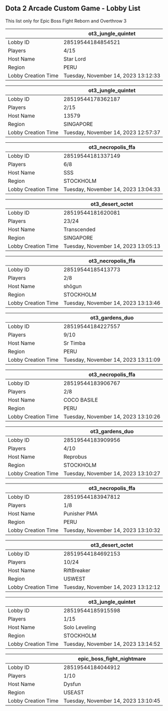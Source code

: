 ## Dota 2 Arcade Custom Game - Lobby List

This list only for Epic Boss Fight Reborn and Overthrow 3

|  | ot3_jungle_quintet |
| ------ | ------ |
| Lobby ID | 28519544184854521 |
| Players | 4/15 |
| Host Name | Star Lord |
| Region | PERU |
| Lobby Creation Time | Tuesday, November 14, 2023 13:12:33 |


|  | ot3_jungle_quintet |
| ------ | ------ |
| Lobby ID | 28519544178362187 |
| Players | 2/15 |
| Host Name | 13579 |
| Region | SINGAPORE |
| Lobby Creation Time | Tuesday, November 14, 2023 12:57:37 |


|  | ot3_necropolis_ffa |
| ------ | ------ |
| Lobby ID | 28519544181337149 |
| Players | 6/8 |
| Host Name | SSS |
| Region | STOCKHOLM |
| Lobby Creation Time | Tuesday, November 14, 2023 13:04:33 |


|  | ot3_desert_octet |
| ------ | ------ |
| Lobby ID | 28519544181620081 |
| Players | 23/24 |
| Host Name | Transcended |
| Region | SINGAPORE |
| Lobby Creation Time | Tuesday, November 14, 2023 13:05:13 |


|  | ot3_necropolis_ffa |
| ------ | ------ |
| Lobby ID | 28519544185413773 |
| Players | 2/8 |
| Host Name | shōgun |
| Region | STOCKHOLM |
| Lobby Creation Time | Tuesday, November 14, 2023 13:13:46 |


|  | ot3_gardens_duo |
| ------ | ------ |
| Lobby ID | 28519544184227557 |
| Players | 9/10 |
| Host Name | Sr Timba |
| Region | PERU |
| Lobby Creation Time | Tuesday, November 14, 2023 13:11:09 |


|  | ot3_necropolis_ffa |
| ------ | ------ |
| Lobby ID | 28519544183906767 |
| Players | 2/8 |
| Host Name | COCO BASILE |
| Region | PERU |
| Lobby Creation Time | Tuesday, November 14, 2023 13:10:26 |


|  | ot3_gardens_duo |
| ------ | ------ |
| Lobby ID | 28519544183909956 |
| Players | 4/10 |
| Host Name | Reprobus |
| Region | STOCKHOLM |
| Lobby Creation Time | Tuesday, November 14, 2023 13:10:27 |


|  | ot3_necropolis_ffa |
| ------ | ------ |
| Lobby ID | 28519544183947812 |
| Players | 1/8 |
| Host Name | Punisher PMA |
| Region | PERU |
| Lobby Creation Time | Tuesday, November 14, 2023 13:10:32 |


|  | ot3_desert_octet |
| ------ | ------ |
| Lobby ID | 28519544184692153 |
| Players | 10/24 |
| Host Name | RiftBreaker |
| Region | USWEST |
| Lobby Creation Time | Tuesday, November 14, 2023 13:12:12 |


|  | ot3_jungle_quintet |
| ------ | ------ |
| Lobby ID | 28519544185915598 |
| Players | 1/15 |
| Host Name | Solo Leveling |
| Region | STOCKHOLM |
| Lobby Creation Time | Tuesday, November 14, 2023 13:14:52 |


|  | epic_boss_fight_nightmare |
| ------ | ------ |
| Lobby ID | 28519544184044912 |
| Players | 1/10 |
| Host Name | Dysfun |
| Region | USEAST |
| Lobby Creation Time | Tuesday, November 14, 2023 13:10:45 |


